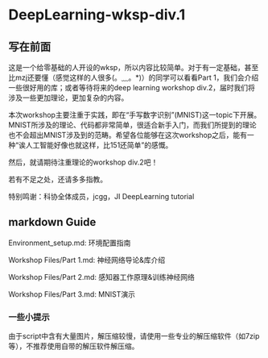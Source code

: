 # DeepLearning-wksp-div.1

## 写在前面

这是一个给零基础的人开设的wksp，所以内容比较简单。对于有一定基础，甚至比mzj还要懂（感觉这样的人很多(。﹏。*)）的同学可以看看Part 1，我们会介绍一些很好用的库；或者等待将来的deep learning workshop div.2，届时我们将涉及一些更加理论，更加复杂的内容。

本次workshop主要注重于实践，即在“手写数字识别”(MNIST)这一topic下开展。MNIST所涉及的理论、代码都非常简单，很适合新手入门，而我们所提到的理论也不会超出MNIST涉及到的范畴。希望各位能够在这次workshop之后，能有一种“诶人工智能好像也就这样，比151还简单”的感慨。

然后，就请期待注重理论的workshop div.2吧！

若有不足之处，还请多多指教。

特别鸣谢：科协全体成员，jcgg，JI DeepLearning tutorial

## markdown Guide

Environment_setup.md: 环境配置指南

Workshop Files/Part 1.md: 神经网络导论&库介绍

Workshop Files/Part 2.md: 感知器工作原理&训练神经网络

Workshop Files/Part 3.md: MNIST演示

### 一些小提示

由于script中含有大量图片，解压缩较慢，请使用一些专业的解压缩软件（如7zip等），不推荐使用自带的解压软件解压缩。
